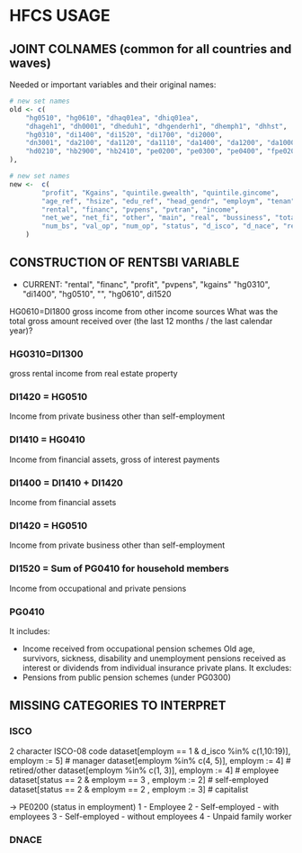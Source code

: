 
# HFCS USAGE

## JOINT COLNAMES (common for all countries and waves)

Needed or important variables and their original names:

```r
# new set names
old <- c(
    "hg0510", "hg0610", "dhaq01ea", "dhiq01ea",
    "dhageh1", "dh0001", "dheduh1", "dhgenderh1", "dhemph1", "dhhst",
    "hg0310", "di1400", "di1520", "di1700", "di2000",
    "dn3001", "da2100", "da1120", "da1110", "da1400", "da1200", "da1000",
    "hd0210", "hb2900", "hb2410", "pe0200", "pe0300", "pe0400", "fpe0200", "fpe0300"
),
```

```r
# new set names
new <-  c(
        "profit", "Kgains", "quintile.gwealth", "quintile.gincome",
        "age_ref", "hsize", "edu_ref", "head_gendr", "employm", "tenan",
        "rental", "financ", "pvpens", "pvtran", "income",
        "net_we", "net_fi", "other", "main", "real", "bussiness", "total_real",
        "num_bs", "val_op", "num_op", "status", "d_isco", "d_nace", "retired_status", "retired_isco08"
    )
```

## CONSTRUCTION OF RENTSBI VARIABLE

- CURRENT:
"rental", "financ", "profit", "pvpens", "kgains"
"hg0310", "di1400", "hg0510", "", "hg0610", di1520

HG0610=DI1800
gross income from other income sources
What was the total gross amount received over (the last 12 months / the last
calendar year)?

### HG0310=DI1300

gross rental income from real estate property

### DI1420 = HG0510

Income from private business other than self-employment

### DI1410 = HG0410

Income from financial assets, gross of interest payments

### DI1400 = DI1410 + DI1420

Income from financial assets

### DI1420 = HG0510

Income from private business other than self-employment

### DI1520 = Sum of PG0410 for household members

Income from occupational and private pensions

### PG0410

It includes:

- Income received from occupational pension schemes
Old age, survivors, sickness, disability and unemployment pensions received as
interest or dividends from individual insurance private plans.
It excludes:
- Pensions from public pension schemes (under PG0300)

## MISSING CATEGORIES TO INTERPRET

### ISCO

2 character ISCO-08 code
dataset[employm == 1 & d_isco %in% c(1,10:19)], employm := 5] # manager
dataset[employm %in% c(4, 5)], employm := 4] # retired/other
dataset[employm %in% c(1, 3)], employm := 4] # employee
dataset[status == 2  & employm == 3 , employm := 2] # self-employed
dataset[status == 2  & employm == 2 , employm := 3] # capitalist

-> PE0200 (status in employment)
1 - Employee
2 - Self-employed - with employees
3 - Self-employed - without employees
4 - Unpaid family worker

### DNACE

